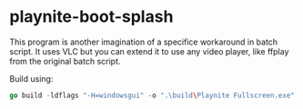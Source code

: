 # playnite-boot-splash

This program is another imagination of a specifice workaround in batch script. It uses VLC but you can extend it to use any video player, like ffplay from the original batch script.

Build using:
```go
go build -ldflags "-H=windowsgui" -o ".\build\Playnite Fullscreen.exe"
```